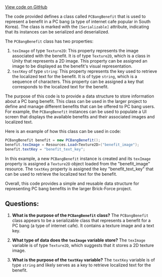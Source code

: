 [View code on GitHub](https://github.com/TieHaxJan/Brick-Force/Assembly-CSharp\PCBangBenefit.cs)

The code provided defines a class called `PCBangBenefit` that is used to represent a benefit in a PC bang (a type of internet cafe popular in South Korea). The class is marked with the `[Serializable]` attribute, indicating that its instances can be serialized and deserialized.

The `PCBangBenefit` class has two properties:
1. `texImage` of type `Texture2D`: This property represents the image associated with the benefit. It is of type `Texture2D`, which is a class in Unity that represents a 2D image. This property can be assigned an image to be displayed as the benefit's visual representation.
2. `textKey` of type `string`: This property represents the key used to retrieve the localized text for the benefit. It is of type `string`, which is a sequence of characters. This property can be assigned a key that corresponds to the localized text for the benefit.

The purpose of this code is to provide a data structure to store information about a PC bang benefit. This class can be used in the larger project to define and manage different benefits that can be offered to PC bang users. For example, the `PCBangBenefit` instances can be used to populate a UI screen that displays the available benefits and their associated images and localized text.

Here is an example of how this class can be used in code:

```csharp
PCBangBenefit benefit = new PCBangBenefit();
benefit.texImage = Resources.Load<Texture2D>("benefit_image");
benefit.textKey = "benefit_text_key";
```

In this example, a new `PCBangBenefit` instance is created and its `texImage` property is assigned a `Texture2D` object loaded from the "benefit_image" resource. The `textKey` property is assigned the key "benefit_text_key" that can be used to retrieve the localized text for the benefit.

Overall, this code provides a simple and reusable data structure for representing PC bang benefits in the larger Brick-Force project.
## Questions: 
 1. **What is the purpose of the `PCBangBenefit` class?**
The `PCBangBenefit` class appears to be a serializable class that represents a benefit for a PC bang (a type of internet cafe). It contains a texture image and a text key.

2. **What type of data does the `texImage` variable store?**
The `texImage` variable is of type `Texture2D`, which suggests that it stores a 2D texture image.

3. **What is the purpose of the `textKey` variable?**
The `textKey` variable is of type `string` and likely serves as a key to retrieve localized text for the benefit.